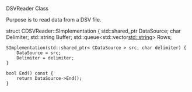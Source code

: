 DSVReader Class

Purpose is to read data from a DSV file.

struct CDSVReader::SImplementation {
    std::shared_ptr<CDataSource> DataSource;
    char Delimiter;
    std::string Buffer;
    std::queue<std::vector<std::string>> Rows;

    SImplementation(std::shared_ptr< CDataSource > src, char delimiter) {
        DataSource = src;
        Delimiter = delimiter;
    }

    bool End() const {
        return DataSource->End();
    }

